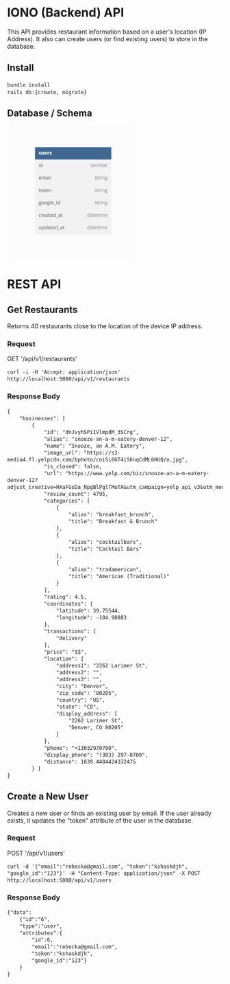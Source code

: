 # IONO (Backend) API 

This API provides restaurant information based on a user's location (IP Address). It also can create users (or find existing users) to store in the database.

## Install

`bundle install`<br>
`rails db:{create, migrate}`

## Database / Schema

<img src="app/documentation/images/schema.png" width="300">

# REST API
## Get Restaurants
Returns 40 restaurants close to the location of the device IP address.
### Request 

GET '/api/v1/restaurants'

    curl -i -H 'Accept: application/json' http://localhost:5000/api/v1/restaurants
### Response Body

```
{
    "businesses": [
        {
            "id": "dnJvyhSPiIVlmpdM_3SCrg",
            "alias": "snooze-an-a-m-eatery-denver-12",
            "name": "Snooze, an A.M. Eatery",
            "image_url": "https://s3-media4.fl.yelpcdn.com/bphoto/cniSi66T4iS6nqCdML6HUQ/o.jpg",
            "is_closed": false,
            "url": "https://www.yelp.com/biz/snooze-an-a-m-eatery-denver-12?adjust_creative=HXaFGsDa_NpgBlPglTMuTA&utm_campaign=yelp_api_v3&utm_medium=api_v3_business_search&utm_source=HXaFGsDa_NpgBlPglTMuTA",
            "review_count": 4795,
            "categories": [
                {
                    "alias": "breakfast_brunch",
                    "title": "Breakfast & Brunch"
                },
                {
                    "alias": "cocktailbars",
                    "title": "Cocktail Bars"
                },
                {
                    "alias": "tradamerican",
                    "title": "American (Traditional)"
                }
            ],
            "rating": 4.5,
            "coordinates": {
                "latitude": 39.75544,
                "longitude": -104.98883
            },
            "transactions": [
                "delivery"
            ],
            "price": "$$",
            "location": {
                "address1": "2262 Larimer St",
                "address2": "",
                "address3": "",
                "city": "Denver",
                "zip_code": "80205",
                "country": "US",
                "state": "CO",
                "display_address": [
                    "2262 Larimer St",
                    "Denver, CO 80205"
                ]
            },
            "phone": "+13032970700",
            "display_phone": "(303) 297-0700",
            "distance": 1839.4484424332475
        } ]
}
```

## Create a New User
Creates a new user or finds an existing user by email. If the user already exists, it updates the "token" attribute of the user in the database.
### Request 

POST '/api/v1/users'

    curl -d '{"email":"rebecka@gmail.com", "token":"kshaskdjh", "google_id":"123"}' -H "Content-Type: application/json" -X POST http://localhost:5000/api/v1/users

### Response Body

```
{"data":
    {"id":"6",
    "type":"user",
    "attributes":{
        "id":6,
        "email":"rebecka@gmail.com",
        "token":"kshaskdjh",
        "google_id":"123"}
    }
}
```

